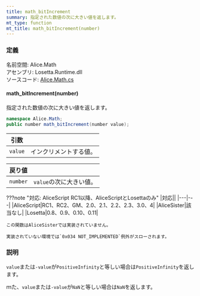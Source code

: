 ```yaml
---
title: math_bitIncrement
summary: 指定された数値の次に大きい値を返します。
mt_type: function
mt_title: math_bitIncrement(number)
---
```


### 定義
名前空間: Alice.Math<br/>
アセンブリ: Losetta.Runtime.dll<br/>
ソースコード: [Alice.Math.cs](https://github.com/WSOFT-Project/Losetta/blob/master/Losetta.Runtime/Alice.Math.cs)

#### math_bitIncrement(number)

指定された数値の次に大きい値を返します。

```cs title="AliceScript"
namespace Alice.Math;
public number math_bitIncrement(number value);
```

|引数| |
|-|-|
|`value`|インクリメントする値。|

|戻り値| |
|-|-|
|`number`|`value`の次に大きい値。|

???note "対応: AliceScript RC1以降、AliceScriptとLosettaのみ"
    |対応||
    |---|---|
    |AliceScript|RC1、RC2、GM、2.0、2.1、2.2、2.3、3.0、4|
    |AliceSister|該当なし|
    |Losetta|0.8、0.9、0.10、0.11|

    この関数はAliceSisterでは実装されていません。

    実装されていない環境では`0x034 NOT_IMPLEMENTED`例外がスローされます。

### 説明
`value`または`-value`が`PositiveInfinity`と等しい場合は`PositiveInfinity`を返します。

ｍた、`value`または`-value`が`NaN`と等しい場合は`NaN`を返します。